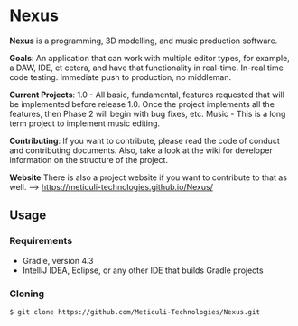 # Nexus
**Nexus** is a programming, 3D modelling, and music production software.

**Goals**: 
An application that can work with multiple editor types, for example, a DAW, IDE, et cetera, and have that functionality in real-time.
In-real time code testing.
Immediate push to production, no middleman.

**Current Projects**:
1.0 - All basic, fundamental, features requested that will be implemented before release 1.0. Once the project implements all the features, then Phase 2 will begin with bug fixes, etc. 
Music - This is a long term project to implement music editing.

**Contributing**:
If you want to contribute, please read the code of conduct and contributing documents. Also, take a look at the wiki for developer information on the structure of the project.

**Website**
There is also a project website if you want to contribute to that as well. --> https://meticuli-technologies.github.io/Nexus/

## Usage
### Requirements
- Gradle, version 4.3
- IntelliJ IDEA, Eclipse, or any other IDE that builds Gradle projects
### Cloning
```
$ git clone https://github.com/Meticuli-Technologies/Nexus.git
```
